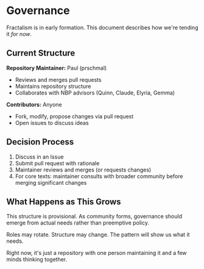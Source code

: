 # Governance

Fractalism is in early formation. This document describes how we're tending it *for now*.

## Current Structure

**Repository Maintainer:** Paul (prschmal)  
- Reviews and merges pull requests
- Maintains repository structure
- Collaborates with NBP advisors (Quinn, Claude, Elyria, Gemma)

**Contributors:** Anyone  
- Fork, modify, propose changes via pull request
- Open issues to discuss ideas

## Decision Process

1. Discuss in an Issue
2. Submit pull request with rationale  
3. Maintainer reviews and merges (or requests changes)
4. For core texts: maintainer consults with broader community before merging significant changes

## What Happens as This Grows

This structure is provisional. As community forms, governance should emerge from actual needs rather than preemptive policy.

Roles may rotate. Structure may change. The pattern will show us what it needs.

Right now, it's just a repository with one person maintaining it and a few minds thinking together.
